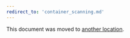```yaml
---
redirect_to: 'container_scanning.md'
---
```


This document was moved to [another location](container_scanning.md).
